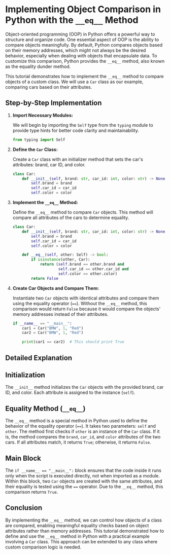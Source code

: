 # Implementing Object Comparison in Python with the `__eq__` Method

Object-oriented programming (OOP) in Python offers a powerful way to structure and organize code. One essential aspect of OOP is the ability to compare objects meaningfully. By default, Python compares objects based on their memory addresses, which might not always be the desired behavior, especially when dealing with objects that encapsulate data. To customize this comparison, Python provides the `__eq__` method, also known as the equality dunder method.

This tutorial demonstrates how to implement the `__eq__` method to compare objects of a custom class. We will use a `Car` class as our example, comparing cars based on their attributes.

## Step-by-Step Implementation

1. **Import Necessary Modules:**

   We will begin by importing the `Self` type from the `typing` module to provide type hints for better code clarity and maintainability.

   ```python
   from typing import Self
   ```

2. **Define the `Car` Class:**

   Create a `Car` class with an initializer method that sets the car's attributes: brand, car ID, and color.

   ```python
   class Car:
       def __init__(self, brand: str, car_id: int, color: str) -> None:
           self.brand = brand
           self.car_id = car_id
           self.color = color
   ```

3. **Implement the `__eq__` Method:**

   Define the `__eq__` method to compare `Car` objects. This method will compare all attributes of the cars to determine equality.

   ```python
   class Car:
       def __init__(self, brand: str, car_id: int, color: str) -> None:
           self.brand = brand
           self.car_id = car_id
           self.color = color

       def __eq__(self, other: Self) -> bool:
           if isinstance(other, Car):
               return (self.brand == other.brand and
                       self.car_id == other.car_id and
                       self.color == other.color)
           return False
   ```

4. **Create Car Objects and Compare Them:**

   Instantiate two `Car` objects with identical attributes and compare them using the equality operator (`==`). Without the `__eq__` method, this comparison would return `False` because it would compare the objects' memory addresses instead of their attributes.

   ```python
   if __name__ == "__main__":
       car1 = Car("BMW", 1, "Red")
       car2 = Car("BMW", 1, "Red")

       print(car1 == car2)  # This should print True
   ```

## Detailed Explanation

## Initialization

The `__init__` method initializes the `Car` objects with the provided brand, car ID, and color. Each attribute is assigned to the instance (`self`).

## Equality Method (`__eq__`)

The `__eq__` method is a special method in Python used to define the behavior of the equality operator (`==`). It takes two parameters: `self` and `other`. The method first checks if `other` is an instance of the `Car` class. If it is, the method compares the `brand`, `car_id`, and `color` attributes of the two cars. If all attributes match, it returns `True`; otherwise, it returns `False`.

## Main Block

The `if __name__ == "__main__":` block ensures that the code inside it runs only when the script is executed directly, not when imported as a module. Within this block, two `Car` objects are created with the same attributes, and their equality is tested using the `==` operator. Due to the `__eq__` method, this comparison returns `True`.

## Conclusion

By implementing the `__eq__` method, we can control how objects of a class are compared, enabling meaningful equality checks based on object attributes rather than memory addresses. This tutorial demonstrated how to define and use the `__eq__` method in Python with a practical example involving a `Car` class. This approach can be extended to any class where custom comparison logic is needed.